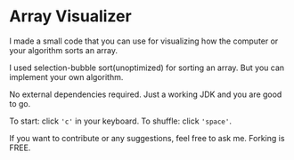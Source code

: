 # Array Visualizer

I made a small code that you can use for visualizing how the computer
or your algorithm sorts an array. 

I used selection-bubble sort(unoptimized) for sorting an array. But you can
implement your own algorithm.

No external dependencies required. Just a working JDK and you are good to go.

To start: click ```'c'``` in your keyboard.
To shuffle: click ```'space'```.

If you want to contribute or any suggestions, feel free to ask me. 
Forking is FREE.